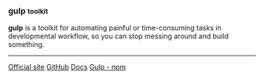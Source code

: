 ### gulp <small>toolkit</small>

<?php echo Samiholck\skillLevelBar(52); ?>

  **gulp** is a toolkit for automating painful or time-consuming tasks in 
  developmental workflow, so you can stop messing around and build something.

<hr>

<div class="button-group small align-right">
    <a class="button gulp" href="https://gulpjs.com/"><i class="fas fa-home"></i> Official site</a>
    <a class="button github" href="https://github.com/gulpjs/gulp"><i class="fab fa-github"></i> GitHub</a>
    <a class="button docs" href="https://github.com/gulpjs/gulp/blob/master/docs/API.md"><i class="fas fa-book"></i> Docs</a>
    <a class="button" href="https://www.npmjs.com/package/gulp"><i class="fab fa-npm"></i> Gulp - npm</a>
</div>
